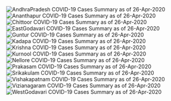 
<img src="https://deepuhub.github.io/images/COVID-19/26-Apr-2020/Last24Hrs_AndhraPradesh_26-Apr-2020 163010.jpg" alt="AndhraPradesh COVID-19 Cases Summary as of 26-Apr-2020">
 <br>
<img src="https://deepuhub.github.io/images/COVID-19/26-Apr-2020/Last24Hrs_Ananthapur_26-Apr-2020 163010.jpg" alt="Ananthapur COVID-19 Cases Summary as of 26-Apr-2020">
 <br>
<img src="https://deepuhub.github.io/images/COVID-19/26-Apr-2020/Last24Hrs_Chittoor_26-Apr-2020 163010.jpg" alt="Chittoor COVID-19 Cases Summary as of 26-Apr-2020">
 <br>
<img src="https://deepuhub.github.io/images/COVID-19/26-Apr-2020/Last24Hrs_EastGodavari_26-Apr-2020 163010.jpg" alt="EastGodavari COVID-19 Cases Summary as of 26-Apr-2020">
 <br>
<img src="https://deepuhub.github.io/images/COVID-19/26-Apr-2020/Last24Hrs_Guntur_26-Apr-2020 163010.jpg" alt="Guntur COVID-19 Cases Summary as of 26-Apr-2020">
 <br>
<img src="https://deepuhub.github.io/images/COVID-19/26-Apr-2020/Last24Hrs_Kadapa_26-Apr-2020 163010.jpg" alt="Kadapa COVID-19 Cases Summary as of 26-Apr-2020">
 <br>
<img src="https://deepuhub.github.io/images/COVID-19/26-Apr-2020/Last24Hrs_Krishna_26-Apr-2020 163010.jpg" alt="Krishna COVID-19 Cases Summary as of 26-Apr-2020">
 <br>
<img src="https://deepuhub.github.io/images/COVID-19/26-Apr-2020/Last24Hrs_Kurnool_26-Apr-2020 163010.jpg" alt="Kurnool COVID-19 Cases Summary as of 26-Apr-2020">
 <br>
<img src="https://deepuhub.github.io/images/COVID-19/26-Apr-2020/Last24Hrs_Nellore_26-Apr-2020 163010.jpg" alt="Nellore COVID-19 Cases Summary as of 26-Apr-2020">
 <br>
<img src="https://deepuhub.github.io/images/COVID-19/26-Apr-2020/Last24Hrs_Prakasam_26-Apr-2020 163010.jpg" alt="Prakasam COVID-19 Cases Summary as of 26-Apr-2020">
 <br>
<img src="https://deepuhub.github.io/images/COVID-19/26-Apr-2020/Last24Hrs_Srikakulam_26-Apr-2020 163010.jpg" alt="Srikakulam COVID-19 Cases Summary as of 26-Apr-2020">
 <br>
<img src="https://deepuhub.github.io/images/COVID-19/26-Apr-2020/Last24Hrs_Vishakapatnam_26-Apr-2020 163010.jpg" alt="Vishakapatnam COVID-19 Cases Summary as of 26-Apr-2020">
 <br>
<img src="https://deepuhub.github.io/images/COVID-19/26-Apr-2020/Last24Hrs_Vizianagaram_26-Apr-2020 163010.jpg" alt="Vizianagaram COVID-19 Cases Summary as of 26-Apr-2020">
 <br>
<img src="https://deepuhub.github.io/images/COVID-19/26-Apr-2020/Last24Hrs_WestGodavari_26-Apr-2020 163010.jpg" alt="WestGodavari COVID-19 Cases Summary as of 26-Apr-2020">
 <br>

